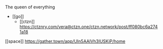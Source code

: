 The queen of everything

-	[[go]]
	-	[[ctzn]] https://ctznry.com/vera@ctzn.one/ctzn.network/post/ff080bc6a2741a18

[[space]] https://gather.town/app/UIn5AAlVh3IUSKiP/home
